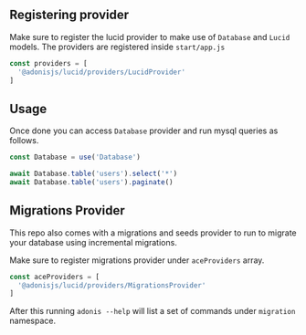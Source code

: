 ## Registering provider

Make sure to register the lucid provider to make use of `Database` and `Lucid` models. The providers are registered inside `start/app.js`

```js
const providers = [
  '@adonisjs/lucid/providers/LucidProvider'
]
```


## Usage 

Once done you can access `Database` provider and run mysql queries as follows.

```js
const Database = use('Database')

await Database.table('users').select('*')
await Database.table('users').paginate()
```

## Migrations Provider

This repo also comes with a migrations and seeds provider to run to migrate your database using incremental migrations.

Make sure to register migrations provider under `aceProviders` array.

```js
const aceProviders = [
  '@adonisjs/lucid/providers/MigrationsProvider'
]
```

After this running `adonis --help` will list a set of commands under `migration` namespace.
